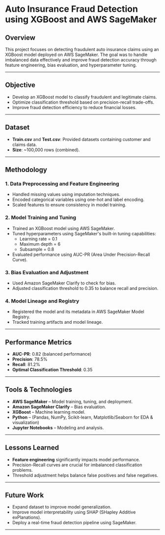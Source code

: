 # Auto Insurance Fraud Detection using XGBoost and AWS SageMaker

## Overview
This project focuses on detecting fraudulent auto insurance claims using an XGBoost model deployed on AWS SageMaker. The goal was to handle imbalanced data effectively and improve fraud detection accuracy through feature engineering, bias evaluation, and hyperparameter tuning.

---

## Objective
- Develop an XGBoost model to classify fraudulent and legitimate claims.
- Optimize classification threshold based on precision-recall trade-offs.
- Improve fraud detection efficiency to reduce financial losses.

---

## Dataset
- **Train.csv** and **Test.csv**: Provided datasets containing customer and claims data.
- **Size**: ~100,000 rows (combined).

---

## Methodology
### 1. **Data Preprocessing and Feature Engineering**
- Handled missing values using imputation techniques.
- Encoded categorical variables using one-hot and label encoding.
- Scaled features to ensure consistency in model training.

### 2. **Model Training and Tuning**
- Trained an XGBoost model using AWS SageMaker.
- Tuned hyperparameters using SageMaker's built-in tuning capabilities:
  - Learning rate = 0.1
  - Maximum depth = 6
  - Subsample = 0.8
- Evaluated performance using AUC-PR (Area Under Precision-Recall Curve).

### 3. **Bias Evaluation and Adjustment**
- Used Amazon SageMaker Clarify to check for bias.
- Adjusted classification threshold to 0.35 to balance recall and precision.

### 4. **Model Lineage and Registry**
- Registered the model and its metadata in AWS SageMaker Model Registry.
- Tracked training artifacts and model lineage.

---

## Performance Metrics
- **AUC-PR**: 0.82 (balanced performance)
- **Precision**: 78.5%
- **Recall**: 81.2%
- **Optimal Classification Threshold**: 0.35

---

## Tools & Technologies
- **AWS SageMaker** – Model training, tuning, and deployment.
- **Amazon SageMaker Clarify** – Bias evaluation.
- **XGBoost** – Machine learning model.
- **Python** – (Pandas, NumPy, Scikit-learn, Matplotlib/Seaborn for EDA & visualization)
- **Jupyter Notebooks** – Modeling and analysis.

---

## Lessons Learned
- **Feature engineering** significantly impacts model performance.
- Precision-Recall curves are crucial for imbalanced classification problems.
- Threshold adjustment helps balance false positives and false negatives.

---

## Future Work
- Expand dataset to improve model generalization.
- Improve model interpretability using SHAP (SHapley Additive exPlanations).
- Deploy a real-time fraud detection pipeline using SageMaker.

---
